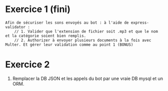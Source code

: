 # Exercice 1 (fini)
    Afin de sécuriser les sons envoyés au bot : à l'aide de express-validator : 
        // 1. Valider que l'extension de fichier soit .mp3 et que le nom et la catégorie soient bien remplis.
        // 2. Authorizer à envoyer plusieurs documents à la fois avec Multer. Et gérer leur validation comme au point 1 (BONUS)

# Exercice 2

1. Remplacer la DB JSON et les appels du bot par une vraie DB mysql et un ORM.